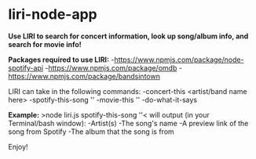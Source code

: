 # liri-node-app

**Use LIRI to search for concert information, look up song/album info, and search for movie info!** 

**Packages required to use LIRI:**
-https://www.npmjs.com/package/node-spotify-api
-https://www.npmjs.com/package/omdb
-https://www.npmjs.com/package/bandsintown

LIRI can take in the following commands:
-concert-this <artist/band name here>
-spotify-this-song '<song name here>'
-movie-this '<movie name here>'
-do-what-it-says


**Example:** >node liri.js spotify-this-song '<song name here>'< will output (in your Terminal/bash window):
-Artist(s)
-The song's name
-A preview link of the song from Spotify
-The album that the song is from
  
Enjoy!
